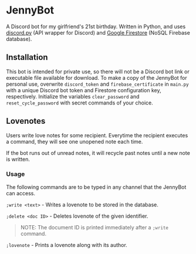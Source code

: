 # JennyBot
A Discord bot for my girlfriend's 21st birthday. Written in Python, and uses [discord.py](https://discordpy.readthedocs.io/en/latest/index.html) (API wrapper for Discord) and [Google Firestore](https://cloud.google.com/firestore) (NoSQL Firebase database).

## Installation

This bot is intended for private use, so there will not be a Discord bot link or executable file available for download. To make a copy of the JennyBot for personal use, overwrite `discord_token` and `firebase_certificate` in `main.py` with a unique Discord bot token and Firestore configuration key, respectively. Initialize the variables `clear_password` and `reset_cycle_password` with secret commands of your choice.

## Lovenotes

Users write love notes for some recipient. Everytime the recipient executes a command, they will see one unopened note each time.

If the bot runs out of unread notes, it will recycle past notes until a new note is written.

### Usage

The following commands are to be typed in any channel that the JennyBot can access.

`;write <text>` - Writes a lovenote to be stored in the database.

`;delete <doc ID>` - Deletes lovenote of the given identifier.

> NOTE: The document ID is printed immediately after a `;write` command.

`;lovenote` - Prints a lovenote along with its author.
